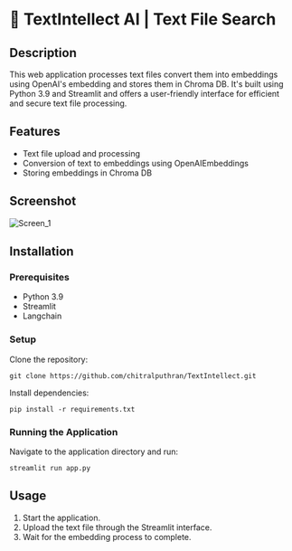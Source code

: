 # 🔎 TextIntellect AI | Text File Search

## Description
This web application processes text files convert them into embeddings using OpenAI's embedding and stores them in Chroma DB. It's built using Python 3.9 and Streamlit and offers a user-friendly interface for efficient and secure text file processing.

## Features
- Text file upload and processing
- Conversion of text to embeddings using OpenAIEmbeddings
- Storing embeddings in Chroma DB

## Screenshot 
![Screen_1](https://github.com/chitralputhran/TextIntellect/assets/31520972/70b4fd84-2183-48f7-a43a-bca9de8db987)


## Installation

### Prerequisites
- Python 3.9
- Streamlit
- Langchain

### Setup
Clone the repository:
```
git clone https://github.com/chitralputhran/TextIntellect.git
```

Install dependencies:
```
pip install -r requirements.txt
```

### Running the Application
Navigate to the application directory and run:
```
streamlit run app.py
```

## Usage
1. Start the application.
2. Upload the text file through the Streamlit interface.
3. Wait for the embedding process to complete.

